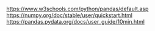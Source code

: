https://www.w3schools.com/python/pandas/default.asp
https://numpy.org/doc/stable/user/quickstart.html
https://pandas.pydata.org/docs/user_guide/10min.html
